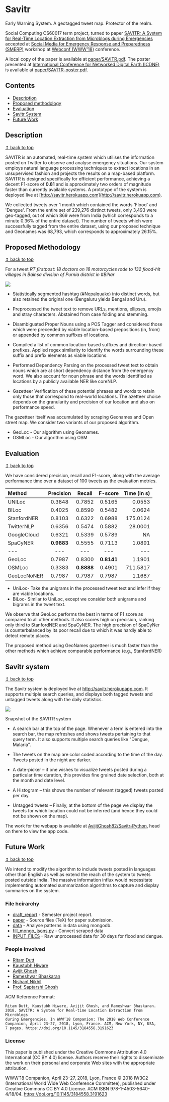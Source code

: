 # Savitr
Early Warning System. A geotagged tweet map. Protector of the realm.

Social Computing CS60017 term project, turned to paper [SAVITR: A System for Real-Time Location Extraction from Microblogs during Emergencies](https://arxiv.org/pdf/1801.07757.pdf) accepted at [Social Media for Emergency Response and Preparedness (SMERP)](https://www.cse.iitk.ac.in/users/kripa/smerp2018/) workshop at [Webconf (WWW'18)](https://www2018.thewebconf.org/) conference.

A local copy of the paper is available at [paper/SAVITR.pdf](paper/SAVITR.pdf). The poster presented at [International Conference for Networked Digital Earth (ICDNE)](http://cse.iitkgp.ac.in/conf/NSDE/sds/ICNDE2018/) is available at [paper/SAVITR-poster.pdf](paper/SAVITR-poster.pdf).

## Contents

* [Description](#description)
* [Proposed methodology](#proposed_methodology)
* [Evaluation](#evaluation)
* [Savitr System](#savitr_system)
* [Future Work](#future_work)

## Description

[↥ back to top](#contents)

SAVITR is an automated, real-time system which utilises the information posted on Twitter to observe and analyse emergency situations. Our system employs natural language processing techniques to extract locations in an unsupervised fashion and projects the results on a map-based platform. SAVITR is designed specifically for efficient performance, achieving a decent F1-score of  **0.81** and is approximately two orders of magnitude faster than currently available systems. A prototype of the system is deployed live at [http://savitr.herokuapp.com](http://savitr.herokuapp.com).

We collected tweets over 1 month which contained the words 'Flood' and 'Dengue'. From the entire set of 239,276 distinct tweets, only 3,493 were geo-tagged, out of which 869 were from India (which corresponds to a minute 0.36% of the entire dataset). The number of tweets which were successfully tagged from the entire dataset, using our proposed technique and Geonames was 68,793, which corresponds to approximately 26.15%.

## Proposed Methodology

[↥ back to top](#contents)

For a tweet _RT firstpost: 18 doctors on 18 motorcycles rode to 132 flood-hit villages in Bainsa division of Purnia district in #Bihar_

![](paper/Flowchart.png)

* Statistically segmented hashtag (#Nepalquake) into distinct words, but also retained the original one (Bengaluru yields Bengal and Uru).

* Preprocessed the tweet text to remove URLs, mentions, ellipses, emojis and stray characters. Abstained from case folding and stemming.

* Disambiguated Proper Nouns using a POS Tagger and considered those which were preceeded by viable location-based prepositions (in, from) or appended by common suffixes of locations.

* Compiled a list of common location-based suffixes and direction-based prefixes. Applied regex similarity to identify the words surrounding these suffix and prefix elements as viable locations.

* Performed Dependency Parsing on the processed tweet text to obtain nouns which are at short dependency distance from the emergency word. We also account for noun phrase and the words identified as locations by a publicly available NER like coreNLP.

* Gazetteer Verification of these potential phrases and words to retain only those that correspond to real-world locations. The azetteer choice depends on the granularity and precision of our location and also on performance speed.

The gazetteer itself was accumulated by scraping Geonames and Open street map. We consider two variants of our proposed algorithm.
* GeoLoc - Our algorithm using Geonames.
* OSMLoc - Our algorithm using OSM

## Evaluation

[↥ back to top](#contents)

We have considered precision, recall and F1-score,
along with the average performance time over a
dataset of 100 tweets as the evaluation metrics.


Method | Precision | Recall | F-score | Time (in s) |
:--- | :---: | :---: | :---: | ---:
UNILoc | 	0.3848 | 	0.7852 | 	0.5165 | 	0.0553 |
BILoc | 	0.4025 | 	0.8590 | 	0.5482 | 	0.0624 |
StanfordNER |  0.8103 | 	0.6322 | 	0.6988 | 	175.0124 |
TwitterNLP | 	0.6356 | 	0.5474 | 	0.5882 | 	28.0001 |
GoogleCloud | 	0.6321 | 	0.5339 | 	0.5789 | 	NA |
SpaCyNER  |  **0.9883** |  0.5555 | 0.7113  | 1.0891 |
 --- | --- | --- | --- | --- |
GeoLoc  | 	0.7987 | 	0.8300 | **0.8141** | 	1.1901 |
OSMLoc  |  0.3383 |  **0.8888** | 0.4901  | 711.5817 |
GeoLocNoNER |  0.7987 | 	0.7987 | 0.7987 | 	1.1687 |

* UniLoc- Take the unigrams in the processed tweet text and infer if they are viable locations.
* BiLoc- Similar to UniLoc, except we consider both unigrams and bigrams in the tweet text.

We observe that GeoLoc performs the best in terms of F1 score as compared to all other methods. It also scores high on precision, ranking only third to StanfordNER and SpaCyNER. The high precision of SpaCyNer is counterbalanced by its poor recall due to which it was hardly able to detect remote places.

The proposed method using GeoNames gazetteer is much faster than the other methods which achieve
comparable performance (e.g., StanfordNER)

## Savitr system

[↥ back to top](#contents)

The Savitr system is deployed live at
http://savitr.herokupapp.com. It supports multiple
search queries, and displays both tagged tweets and
untagged tweets along with the daily statistics.

![](paper/map_general.png)

Snapshot of the SAVITR system

* A search bar at the top of the page. Whenever a term is entered into the search bar, the map refreshes and shows tweets pertaining to that query term. It also supports multiple search queries like "Dengue, Malaria".

* The tweets on the map are color coded according to the time of the day. Tweets posted in the night are darker.

* A date-picker – if one wishes to visualize tweets posted during a particular time duration, this provides fine grained date selection, both at the month and date level.

* A Histogram – this shows the number of relevant (tagged) tweets posted per day.

* Untagged tweets – Finally, at the bottom of the page we display the tweets for which location could not be inferred (and hence they could not be shown on the map).

The work for the webapp is available at [AvijitGhosh82/Savitr-Python](https://github.com/AvijitGhosh82/Savitr-Python), head on there to view the app code.

## Future Work

[↥ back to top](#contents)

We intend to modify the algorithm to include tweets posted in languages other than English as well as extend the reach of the system to tweets posted outside India. The massive information influx would necessitate implementing automated summarization algorithms to capture and display summaries on the system.

### File heirarchy

* [draft_report](draft_report/) - Semester project report.
* [paper](paper/) - Source files (TeX) for paper submission.
* [data](data/) - Analyse patterns in data using mongodb.
* [fill_mongo_jsons.py](fill_mongo_jsons.py) - Convert scraped data 
* [INPUT_FILES](INPUT_FILES/) - Raw unprocessed data for 30 days for flood and dengue. 

### People involved

* [Ritam Dutt](http://cse.iitkgp.ac.in/~ritam.dutt/)
* [Kaustubh Hiware](http://kaustubhhiware.github.io)
* [Avijit Ghosh](https://avijitghosh82.github.io/)
* [Rameshwar Bhaskaran](http://cse.iitkgp.ac.in/~rbhaskaran/)
* [Nishant Nikhil](https://nishantnikhil.github.io/)
* [Prof. Saptarshi Ghosh](https://sites.google.com/site/saptarshighosh/)


ACM Reference Format:
```
Ritam Dutt, Kaustubh Hiware, Avijit Ghosh, and Rameshwar Bhaskaran.
2018. SAVITR: A System for Real-time Location Extraction from Microblogs
during Emergencies. In WWW’18 Companion: The 2018 Web Conference
Companion, April 23–27, 2018, Lyon, France. ACM, New York, NY, USA,
7 pages. https://doi.org/10.1145/3184558.3191623
```
### License

This paper is published under the Creative Commons Attribution 4.0 International (CC BY 4.0) license. Authors reserve their rights to disseminate the work on their
personal and corporate Web sites with the appropriate attribution.

WWW’18 Companion, April 23–27, 2018, Lyon, France © 2018 IW3C2 (International World Wide Web Conference Committee), published under Creative Commons CC BY 4.0 License. ACM ISBN 978-1-4503-5640-4/18/04. https://doi.org/10.1145/3184558.3191623